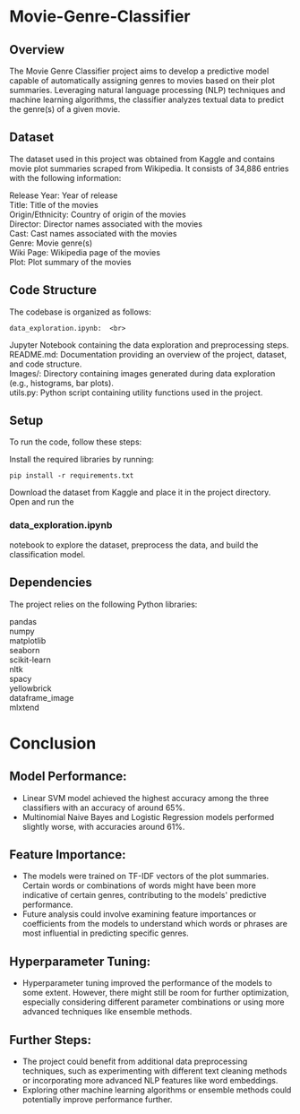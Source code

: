 # Movie-Genre-Classifier

## Overview
The Movie Genre Classifier project aims to develop a predictive model capable of automatically assigning genres to movies based on their plot summaries. Leveraging natural language processing (NLP) techniques and machine learning algorithms, the classifier analyzes textual data to predict the genre(s) of a given movie.

## Dataset
The dataset used in this project was obtained from Kaggle and contains movie plot summaries scraped from Wikipedia. It consists of 34,886 entries with the following information:

Release Year: Year of release <br>
Title: Title of the movies <br>
Origin/Ethnicity: Country of origin of the movies <br>
Director: Director names associated with the movies <br>
Cast: Cast names associated with the movies <br>
Genre: Movie genre(s) <br>
Wiki Page: Wikipedia page of the movies <br>
Plot: Plot summary of the movies <br>

## Code Structure
The codebase is organized as follows:

```
data_exploration.ipynb:  <br>
```

Jupyter Notebook containing the data exploration and preprocessing steps. <br>
README.md: Documentation providing an overview of the project, dataset, and code structure. <br>
Images/: Directory containing images generated during data exploration (e.g., histograms, bar plots). <br>
utils.py: Python script containing utility functions used in the project. <br>

## Setup
To run the code, follow these steps:

Install the required libraries by running:
```
pip install -r requirements.txt
```

Download the dataset from Kaggle and place it in the project directory.
Open and run the 
### data_exploration.ipynb 
notebook to explore the dataset, preprocess the data, and build the classification model.

## Dependencies
The project relies on the following Python libraries:

pandas <br>
numpy <br>
matplotlib <br>
seaborn <br>
scikit-learn <br>
nltk <br>
spacy <br>
yellowbrick <br>
dataframe_image <br>
mlxtend <br>

# Conclusion

## Model Performance:

*   Linear SVM model achieved the highest accuracy among the three classifiers with an accuracy of around 65%.
*   Multinomial Naive Bayes and Logistic Regression models performed slightly worse, with accuracies around 61%.

## Feature Importance:

*   The models were trained on TF-IDF vectors of the plot summaries. Certain words or combinations of words might have been more indicative of certain genres, contributing to the models' predictive performance.
*   Future analysis could involve examining feature importances or coefficients from the models to understand which words or phrases are most influential in predicting specific genres. 

## Hyperparameter Tuning:

*   Hyperparameter tuning improved the performance of the models to some extent. However, there might still be room for further optimization, especially considering different parameter combinations or using more advanced techniques like ensemble methods. 

## Further Steps:

*   The project could benefit from additional data preprocessing techniques, such as experimenting with different text cleaning methods or incorporating more advanced NLP features like word embeddings.
*   Exploring other machine learning algorithms or ensemble methods could potentially improve performance further.

